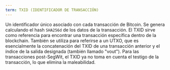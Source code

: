 ```yaml
---
term: TXID (IDENTIFICADOR DE TRANSACCIÓN)
---
```


Un identificador único asociado con cada transacción de Bitcoin. Se genera calculando el hash `SHA256d` de los datos de la transacción. El TXID sirve como referencia para encontrar una transacción específica dentro de la blockchain. También se utiliza para referirse a un UTXO, que es esencialmente la concatenación del TXID de una transacción anterior y el índice de la salida designada (también llamado "vout"). Para las transacciones post-SegWit, el TXID ya no toma en cuenta el testigo de la transacción, lo que elimina la maleabilidad.
